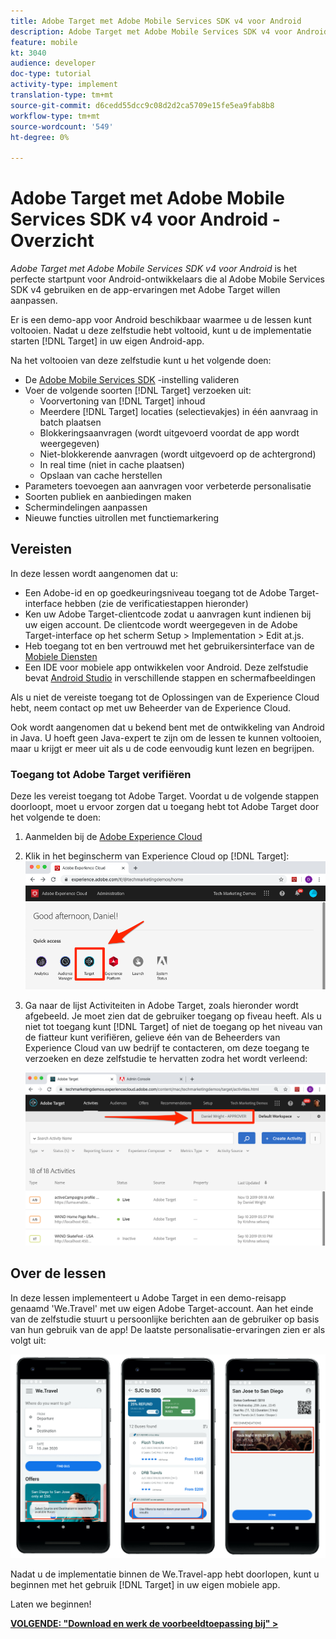 ```yaml
---
title: Adobe Target met Adobe Mobile Services SDK v4 voor Android
description: Adobe Target met Adobe Mobile Services SDK v4 voor Android is het perfecte startpunt voor Android-ontwikkelaars die al Adobe Mobile Services SDK v4 gebruiken en de app-ervaringen met Adobe Target willen aanpassen.
feature: mobile
kt: 3040
audience: developer
doc-type: tutorial
activity-type: implement
translation-type: tm+mt
source-git-commit: d6cedd55dcc9c08d2d2ca5709e15fe5ea9fab8b8
workflow-type: tm+mt
source-wordcount: '549'
ht-degree: 0%

---
```



# Adobe Target met Adobe Mobile Services SDK v4 voor Android - Overzicht

_Adobe Target met Adobe Mobile Services SDK v4 voor Android_ is het perfecte startpunt voor Android-ontwikkelaars die al Adobe Mobile Services SDK v4 gebruiken en de app-ervaringen met Adobe Target willen aanpassen.

Er is een demo-app voor Android beschikbaar waarmee u de lessen kunt voltooien. Nadat u deze zelfstudie hebt voltooid, kunt u de implementatie starten [!DNL Target] in uw eigen Android-app.

Na het voltooien van deze zelfstudie kunt u het volgende doen:

* De [Adobe Mobile Services SDK](https://docs.adobe.com/content/help/en/mobile-services/android/getting-started-android/requirements.html) -instelling valideren
* Voer de volgende soorten [!DNL Target] verzoeken uit:
   * Voorvertoning van [!DNL Target] inhoud
   * Meerdere [!DNL Target] locaties (selectievakjes) in één aanvraag in batch plaatsen
   * Blokkeringsaanvragen (wordt uitgevoerd voordat de app wordt weergegeven)
   * Niet-blokkerende aanvragen (wordt uitgevoerd op de achtergrond)
   * In real time (niet in cache plaatsen)
   * Opslaan van cache herstellen
* Parameters toevoegen aan aanvragen voor verbeterde personalisatie
* Soorten publiek en aanbiedingen maken
* Schermindelingen aanpassen
* Nieuwe functies uitrollen met functiemarkering

## Vereisten

In deze lessen wordt aangenomen dat u:

* Een Adobe-id en op goedkeuringsniveau toegang tot de Adobe Target-interface hebben (zie de verificatiestappen hieronder)
* Ken uw Adobe Target-clientcode zodat u aanvragen kunt indienen bij uw eigen account. De clientcode wordt weergegeven in de Adobe Target-interface op het scherm Setup > Implementation > Edit at.js.
* Heb toegang tot en ben vertrouwd met het gebruikersinterface van de [Mobiele Diensten](https://mobilemarketing.adobe.com)
* Een IDE voor mobiele app ontwikkelen voor Android. Deze zelfstudie bevat [Android Studio](https://developer.android.com/studio/install) in verschillende stappen en schermafbeeldingen

Als u niet de vereiste toegang tot de Oplossingen van de Experience Cloud hebt, neem contact op met uw Beheerder van de Experience Cloud.

Ook wordt aangenomen dat u bekend bent met de ontwikkeling van Android in Java. U hoeft geen Java-expert te zijn om de lessen te kunnen voltooien, maar u krijgt er meer uit als u de code eenvoudig kunt lezen en begrijpen.

### Toegang tot Adobe Target verifiëren

Deze les vereist toegang tot Adobe Target. Voordat u de volgende stappen doorloopt, moet u ervoor zorgen dat u toegang hebt tot Adobe Target door het volgende te doen:

1. Aanmelden bij de [Adobe Experience Cloud](https://experience.adobe.com/)
1. Klik in het beginscherm van Experience Cloud op [!DNL Target]:
   ![Experience Cloud startscherm](assets/aec_homeScreen_clickTarget.png)
1. Ga naar de lijst Activiteiten in Adobe Target, zoals hieronder wordt afgebeeld. Je moet zien dat de gebruiker toegang op fiveau heeft. Als u niet tot toegang kunt [!DNL Target] of niet de toegang op het niveau van de fiatteur kunt verifiëren, gelieve één van de Beheerders van Experience Cloud van uw bedrijf te contacteren, om deze toegang te verzoeken en deze zelfstudie te hervatten zodra het wordt verleend:

   ![Adobe UI](assets/targetUI_approver.png)

## Over de lessen

In deze lessen implementeert u Adobe Target in een demo-reisapp genaamd &#39;We.Travel&#39; met uw eigen Adobe Target-account. Aan het einde van de zelfstudie stuurt u persoonlijke berichten aan de gebruiker op basis van hun gebruik van de app! De laatste personalisatie-ervaringen zien er als volgt uit:

![We.Reizen, app definitief](assets/overview_final_result.jpg)

Nadat u de implementatie binnen de We.Travel-app hebt doorlopen, kunt u beginnen met het gebruik [!DNL Target] in uw eigen mobiele app.

Laten we beginnen!

**[VOLGENDE: &quot;Download en werk de voorbeeldtoepassing bij&quot; >](download-and-update-the-sample-app.md)**
